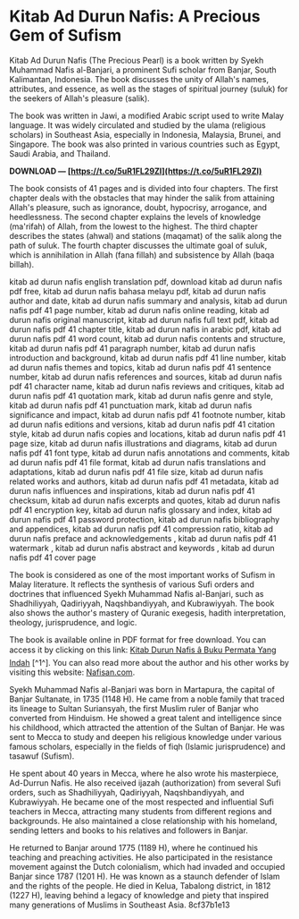 # Kitab Ad Durun Nafis: A Precious Gem of Sufism
 
Kitab Ad Durun Nafis (The Precious Pearl) is a book written by Syekh Muhammad Nafis al-Banjari, a prominent Sufi scholar from Banjar, South Kalimantan, Indonesia. The book discusses the unity of Allah's names, attributes, and essence, as well as the stages of spiritual journey (suluk) for the seekers of Allah's pleasure (salik).
 
The book was written in Jawi, a modified Arabic script used to write Malay language. It was widely circulated and studied by the ulama (religious scholars) in Southeast Asia, especially in Indonesia, Malaysia, Brunei, and Singapore. The book was also printed in various countries such as Egypt, Saudi Arabia, and Thailand.
 
**DOWNLOAD — [https://t.co/5uR1FL29Zl](https://t.co/5uR1FL29Zl)**


 
The book consists of 41 pages and is divided into four chapters. The first chapter deals with the obstacles that may hinder the salik from attaining Allah's pleasure, such as ignorance, doubt, hypocrisy, arrogance, and heedlessness. The second chapter explains the levels of knowledge (ma'rifah) of Allah, from the lowest to the highest. The third chapter describes the states (ahwal) and stations (maqamat) of the salik along the path of suluk. The fourth chapter discusses the ultimate goal of suluk, which is annihilation in Allah (fana fillah) and subsistence by Allah (baqa billah).
 
kitab ad durun nafis english translation pdf,  download kitab ad durun nafis pdf free,  kitab ad durun nafis bahasa melayu pdf,  kitab ad durun nafis author and date,  kitab ad durun nafis summary and analysis,  kitab ad durun nafis pdf 41 page number,  kitab ad durun nafis online reading,  kitab ad durun nafis original manuscript,  kitab ad durun nafis full text pdf,  kitab ad durun nafis pdf 41 chapter title,  kitab ad durun nafis in arabic pdf,  kitab ad durun nafis pdf 41 word count,  kitab ad durun nafis contents and structure,  kitab ad durun nafis pdf 41 paragraph number,  kitab ad durun nafis introduction and background,  kitab ad durun nafis pdf 41 line number,  kitab ad durun nafis themes and topics,  kitab ad durun nafis pdf 41 sentence number,  kitab ad durun nafis references and sources,  kitab ad durun nafis pdf 41 character name,  kitab ad durun nafis reviews and critiques,  kitab ad durun nafis pdf 41 quotation mark,  kitab ad durun nafis genre and style,  kitab ad durun nafis pdf 41 punctuation mark,  kitab ad durun nafis significance and impact,  kitab ad durun nafis pdf 41 footnote number,  kitab ad durun nafis editions and versions,  kitab ad durun nafis pdf 41 citation style,  kitab ad durun nafis copies and locations,  kitab ad durun nafis pdf 41 page size,  kitab ad durun nafis illustrations and diagrams,  kitab ad durun nafis pdf 41 font type,  kitab ad durun nafis annotations and comments,  kitab ad durun nafis pdf 41 file format,  kitab ad durun nafis translations and adaptations,  kitab ad durun nafis pdf 41 file size,  kitab ad durun nafis related works and authors,  kitab ad durun nafis pdf 41 metadata,  kitab ad durun nafis influences and inspirations,  kitab ad durun nafis pdf 41 checksum,  kitab ad durun nafis excerpts and quotes,  kitab ad durun nafis pdf 41 encryption key,  kitab ad durun nafis glossary and index,  kitab ad durun nafis pdf 41 password protection,  kitab ad durun nafis bibliography and appendices,  kitab ad durun nafis pdf 41 compression ratio,  kitab ad durun nafis preface and acknowledgements ,  kitab ad durun nafis pdf 41 watermark ,  kitab ad durun nafis abstract and keywords ,  kitab ad durun nafis pdf 41 cover page
 
The book is considered as one of the most important works of Sufism in Malay literature. It reflects the synthesis of various Sufi orders and doctrines that influenced Syekh Muhammad Nafis al-Banjari, such as Shadhiliyyah, Qadiriyyah, Naqshbandiyyah, and Kubrawiyyah. The book also shows the author's mastery of Quranic exegesis, hadith interpretation, theology, jurisprudence, and logic.
 
The book is available online in PDF format for free download. You can access it by clicking on this link: [Kitab Durun Nafis â Buku Permata Yang Indah](https://ahmadalfajri.com/download-kitab-durun-nafis-pdf/) [^1^]. You can also read more about the author and his other works by visiting this website: [Nafisan.com](https://www.nafisan.com/).
  
Syekh Muhammad Nafis al-Banjari was born in Martapura, the capital of Banjar Sultanate, in 1735 (1148 H). He came from a noble family that traced its lineage to Sultan Suriansyah, the first Muslim ruler of Banjar who converted from Hinduism. He showed a great talent and intelligence since his childhood, which attracted the attention of the Sultan of Banjar. He was sent to Mecca to study and deepen his religious knowledge under various famous scholars, especially in the fields of fiqh (Islamic jurisprudence) and tasawuf (Sufism).
 
He spent about 40 years in Mecca, where he also wrote his masterpiece, Ad-Durrun Nafis. He also received ijazah (authorization) from several Sufi orders, such as Shadhiliyyah, Qadiriyyah, Naqshbandiyyah, and Kubrawiyyah. He became one of the most respected and influential Sufi teachers in Mecca, attracting many students from different regions and backgrounds. He also maintained a close relationship with his homeland, sending letters and books to his relatives and followers in Banjar.
 
He returned to Banjar around 1775 (1189 H), where he continued his teaching and preaching activities. He also participated in the resistance movement against the Dutch colonialism, which had invaded and occupied Banjar since 1787 (1201 H). He was known as a staunch defender of Islam and the rights of the people. He died in Kelua, Tabalong district, in 1812 (1227 H), leaving behind a legacy of knowledge and piety that inspired many generations of Muslims in Southeast Asia.
 8cf37b1e13
 

